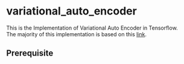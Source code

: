 # variational_auto_encoder
This is the Implementation of Variational Auto Encoder in Tensorflow. </br>
The majority of this implementation is based on this [link](https://www.tensorflow.org/tutorials/generative/cvae).

## Prerequisite







